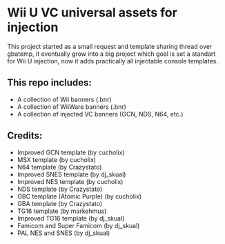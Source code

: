 # Wii U VC universal assets for injection

This project started as a small request and template sharing thread over gbatemp, it eventually grow into a big project which goal is set a standart for Wii U injection, now it adds practically all injectable console templates.   

## This repo includes: 
* A collection of Wii banners (.bnr)
* A collection of WiiWare banners (.bnr)
* A collection of injected VC banners (GCN, NDS, N64, etc.) 

## Credits:
* Improved GCN template (by cucholix) 
* MSX template (by cucholix)
* N64 template (by Crazystato) 
* Improved SNES template (by dj_skual) 
* Improved NES template (by cucholix)
* NDS template (by Crazystato) 
* GBC template (Atomic Purple) (by cucholix) 
* GBA template (by Crazystato) 
* TG16 template (by markehmus)
* Improved TG16 template (by dj_skual)  
* Famicom and Super Famicom (by dj_skual)
* PAL NES and SNES (by dj_skual)

